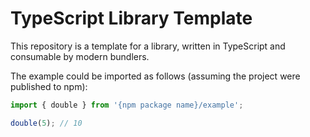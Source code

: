 TypeScript Library Template
===

This repository is a template for a library, written in TypeScript and consumable by modern bundlers.

The example could be imported as follows (assuming the project were published to npm):

```typescript
import { double } from '{npm package name}/example';

double(5); // 10
```
